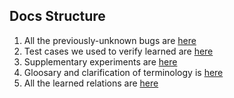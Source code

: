 ## Docs Structure 
1. All the previously-unknown bugs are [here](./bugs)
2. Test cases we used to verify learned are [here](./corpus/README.md)
3. Supplementary experiments are [here](./graph)
4. Gloosary and clarification of terminology is [here](./glossary_and_clarification_of_terminology.md)
5. All the learned relations are [here](./relations)